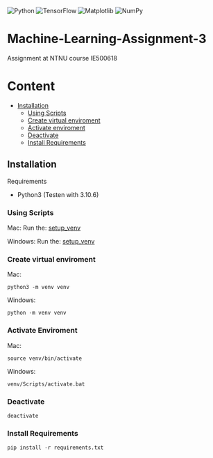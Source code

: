 ![Python](https://img.shields.io/badge/python-3670A0?style=for-the-badge&logo=python&logoColor=ffdd54)
![TensorFlow](https://img.shields.io/badge/TensorFlow-%23FF6F00.svg?style=for-the-badge&logo=TensorFlow&logoColor=white)
![Matplotlib](https://img.shields.io/badge/Matplotlib-%23ffffff.svg?style=for-the-badge&logo=Matplotlib&logoColor=black)
![NumPy](https://img.shields.io/badge/numpy-%23013243.svg?style=for-the-badge&logo=numpy&logoColor=white)

# Machine-Learning-Assignment-3

Assignment at NTNU course IE500618

# Content

- [Installation](#installation)
  - [Using Scripts](#using-scripts)
  - [Create virtual enviroment](#create-virtual-enviroment)
  - [Activate enviroment](#activate-enviroment)
  - [Deactivate](#deactivate)
  - [Install Requirements](#install-requirements)

## Installation

Requirements

- Python3 (Testen with 3.10.6)

### Using Scripts

Mac:
Run the: [setup_venv](scripts/setup_venv.sh)

Windows:
Run the: [setup_venv](scripts/setup_venv.bat)

### Create virtual enviroment

Mac:

```shell
python3 -m venv venv
```

Windows:

```shell
python -m venv venv
```

### Activate Enviroment

Mac:

```shell
source venv/bin/activate
```

Windows:

```shell
venv/Scripts/activate.bat
```

### Deactivate

```shell
deactivate
```

### Install Requirements

```shell
pip install -r requirements.txt
```
